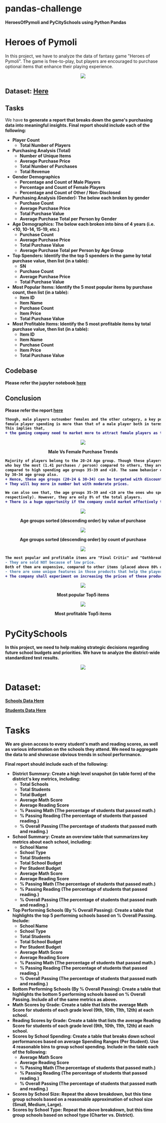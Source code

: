 
# pandas-challenge
<strong>HeroesOfPymoli and  PyCitySchools using Python Pandas</strong>

# Heroes of Pymoli
In this project, we have to analyze the data of fantasy game "Heroes of Pymoli". The game is free-to-play, but players are encouraged to purchase optional items that enhance their playing experience. 

<div style="text-align:center"><img src="images/Pymoli_photo1.png"></div>

## Dataset:  <a href="HeroesOfPymoli/Resources/purchase_data.csv">Here</a>

## Tasks
We have <strong>to generate a report that breaks down the game's purchasing data into meaningful insights.<strong>
Final report should include each of the following:

- Player Count
  - Total Number of Players
- Purchasing Analysis (Total)
  - Number of Unique Items
  - Average Purchase Price
  - Total Number of Purchases
  - Total Revenue
- Gender Demographics
  - Percentage and Count of Male Players
  - Percentage and Count of Female Players
  - Percentage and Count of Other / Non-Disclosed
- Purchasing Analysis (Gender): The below each broken by gender
  - Purchase Count
  - Average Purchase Price
  - Total Purchase Value
  - Average Purchase Total per Person by Gender
- Age Demographics: The below each broken into bins of 4 years (i.e. <10, 10-14, 15-19, etc.)
  - Purchase Count
  - Average Purchase Price
  - Total Purchase Value
  - Average Purchase Total per Person by Age Group
- Top Spenders: Identify the the top 5 spenders in the game by total purchase value, then list (in a table):
  - SN
  - Purchase Count
  - Average Purchase Price
  - Total Purchase Value
- Most Popular Items: Identify the 5 most popular items by purchase count, then list (in a table):
  - Item ID
  - Item Name
  - Purchase Count
  - Item Price
  - Total Purchase Value
- Most Profitable Items: Identify the 5 most profitable items by total purchase value, then list (in a table):
  - Item ID
  - Item Name
  - Purchase Count
  - Item Price
  - Total Purchase Value
  
 ## Codebase
 Please refer the jupyter notebook <a href="HeroesOfPymoli/HeroesOfPymoli.ipynb">here</a>
 
 ## Conclusion
 
 Please refer the report <a href="HeroesOfPymoli/Report-Pymoli.docx">here</a>
 
``` diff
Though, male players outnumber females and the other category, a key point to note here is that average 
female player spending is more than that of a male player both in terms of purchase value and count. 
This implies that,  
+ the gaming company need to market more to attract female players as they tend to purchase more.

```
<div style="text-align:center"><img src="images/Pymoli_table1.png"><p>Male Vs Female Purchase Trends</p></div>
 
``` diff
Majority of players belong to the 20-24 Age group. Though these players are the ones
who buy the most (1.41 purchases / person) compared to others, they are buying cheaper
compared to high spending age groups 35-39 and <10. The same behavior can be observed
by 30-34 age group also. 
+ Hence, these age groups (20-24 & 30-34) can be targeted with discounts. 
+ They will buy more in number but with moderate prices. 

We can also see that, the age groups 35-39 and <10 are the ones who spend the most (4.76 and 4.54 per person
respectively). However, they are only 8% of the total players. 
+ There is a huge opportunity if the company could market effectively to attract these groups as they tend to purchase more.
```
<div style="text-align:center"><img src="images/Pymoli_table2.png"><p>Age groups sorted (descending order) by value of purchase</p></div>
<div style="text-align:center"><img src="images/Pymoli_table3.png"><p>Age groups sorted (descending order) by count of purchase</p></div>

<div style="text-align:center"><img src="images/Pymoli_photo2.png"></div>

``` diff
The most popular and profitable items are "Final Critic" and "Oathbreaker, Last Hope of the Breaking Storm". 
- They are sold NOT because of low price. 
Both of them are expensive, compared to other items (placed above 80% of all product prices). Still, players are buying them considerably; means, 
- there are some unique features in those products that help the players cross certain stages or achieve some popular targets. 
+ The company shall experiment on increasing the prices of these products, also introduce products with similar features and price ranges.
```
<div style="text-align:center"><img src="images/Pymoli_table4.png"><p>Most popular Top5 items</p></div>
<div style="text-align:center"><img src="images/Pymoli_table5.png"><p>Most profitable Top5 items</p></div> 
 
 
 # PyCitySchools
 In this project, we need to help making strategic decisions regarding future school budgets and priorities. We have to analyze the district-wide standardized test results. 
 <div style="text-align:center"><img src="images/Pycity_photo1.png"></div>
 
# Dataset:  
<p><a href="PyCitySchools/Resources/schools_complete.csv">Schools Data Here</a></p>
<p><a href="PyCitySchools/Resources/students_complete.csv">Students Data Here</a></p>

# Tasks
We are given access to every student's math and reading scores, as well as various information on the schools they attend. We need <strong>to aggregate the data to and showcase obvious trends in school performance.</strong>

Final report should include each of the following:

- District Summary: Create a high level snapshot (in table form) of the district's key metrics, including:
  - Total Schools
  - Total Students
  - Total Budget
  - Average Math Score
  - Average Reading Score
  - % Passing Math (The percentage of students that passed math.)
  - % Passing Reading (The percentage of students that passed reading.)
  - % Overall Passing (The percentage of students that passed math and reading.)
- School Summary: Create an overview table that summarizes key metrics about each school, including:
  - School Name
  - School Type
  - Total Students
  - Total School Budget
  - Per Student Budget
  - Average Math Score
  - Average Reading Score
  - % Passing Math (The percentage of students that passed math.)
  - % Passing Reading (The percentage of students that passed reading.)
  - % Overall Passing (The percentage of students that passed math and reading.)
- Top Performing Schools (By % Overall Passing): Create a table that highlights the top 5 performing schools based on % Overall Passing. Include:
  - School Name
  - School Type
  - Total Students
  - Total School Budget
  - Per Student Budget
  - Average Math Score
  - Average Reading Score
  - % Passing Math (The percentage of students that passed math.)
  - % Passing Reading (The percentage of students that passed reading.)
  - % Overall Passing (The percentage of students that passed math and reading.)
- Bottom Performing Schools (By % Overall Passing): Create a table that highlights the bottom 5 performing schools based on % Overall Passing. Include all of the same metrics as above.
- Math Scores by Grade: Create a table that lists the average Math Score for students of each grade level (9th, 10th, 11th, 12th) at each school.
- Reading Scores by Grade: Create a table that lists the average Reading Score for students of each grade level (9th, 10th, 11th, 12th) at each school.
- Scores by School Spending: Create a table that breaks down school performances based on average Spending Ranges (Per Student). Use 4 reasonable bins to group school spending. Include in the table each of the following:
  - Average Math Score
  - Average Reading Score
  - % Passing Math (The percentage of students that passed math.)
  - % Passing Reading (The percentage of students that passed reading.)
  - % Overall Passing (The percentage of students that passed math and reading.)
- Scores by School Size: Repeat the above breakdown, but this time group schools based on a reasonable approximation of school size (Small, Medium, Large).
- Scores by School Type: Repeat the above breakdown, but this time group schools based on school type (Charter vs. District).
